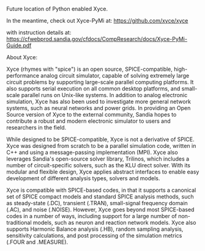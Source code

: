 Future location of Python enabled Xyce.

In the meantime, check out Xyce-PyMi at:
https://github.com/xyce/xyce

with instruction details at:
https://cfwebprod.sandia.gov/cfdocs/CompResearch/docs/Xyce-PyMi-Guide.pdf



About Xyce:

Xyce (rhymes with "spice") is an open source, SPICE-compatible, high-performance analog circuit simulator, capable of solving extremely large circuit problems by supporting large-scale parallel computing platforms. It also supports serial execution on all common desktop platforms, and small-scale parallel runs on Unix-like systems. In addition to analog electronic simulation, Xyce has also been used to investigate more general network systems, such as neural networks and power grids. In providing an Open Source version of Xyce to the external community, Sandia hopes to contribute a robust and modern electronic simulator to users and researchers in the field.

While designed to be SPICE-compatible, Xyce is not a derivative of SPICE. Xyce was designed from scratch to be a parallel simulation code, written in C++ and using a message-passing implementation (MPI). Xyce also leverages Sandia's open-source solver library, Trilinos, which includes a number of circuit-specific solvers, such as the KLU direct solver. With its modular and flexible design, Xyce applies abstract interfaces to enable easy development of different analysis types, solvers and models.

Xyce is compatible with SPICE-based codes, in that it supports a canonical set of SPICE compact models and standard SPICE analysis methods, such as steady-state (.DC), transient (.TRAN), small-signal frequency domain (.AC), and noise (.NOISE). However, Xyce goes beyond most SPICE-based codes in a number of ways, including support for a large number of non-traditional models, such as neuron and reaction network models. Xyce also supports Harmonic Balance analysis (.HB), random sampling analysis, sensitivity calculations, and post processing of the simulation metrics (.FOUR and .MEASURE).

